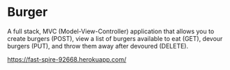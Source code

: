 # Burger

A full stack, MVC (Model-View-Controller) application that allows you to create burgers (POST), view a list of burgers available to eat (GET), devour burgers (PUT), and throw them away after devoured (DELETE).

https://fast-spire-92668.herokuapp.com/

